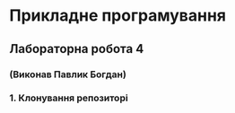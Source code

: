 <h1> Прикладне програмування </h1>

<h2> Лабораторна робота 4 <h3>(Виконав Павлик Богдан)</h3> </h2>

<h3><b> 1. Клонування репозиторі </b></h3>
